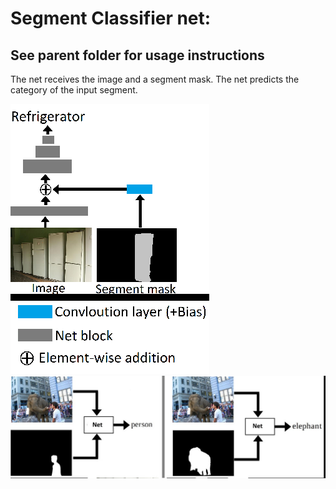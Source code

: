 ﻿# Segment Classifier net:
## See parent folder for usage instructions   
The net receives the image and a segment mask. The net predicts the category of the input segment.


![](/Classification/Figure.png)
![](/Classification/Figure2.jpg)
